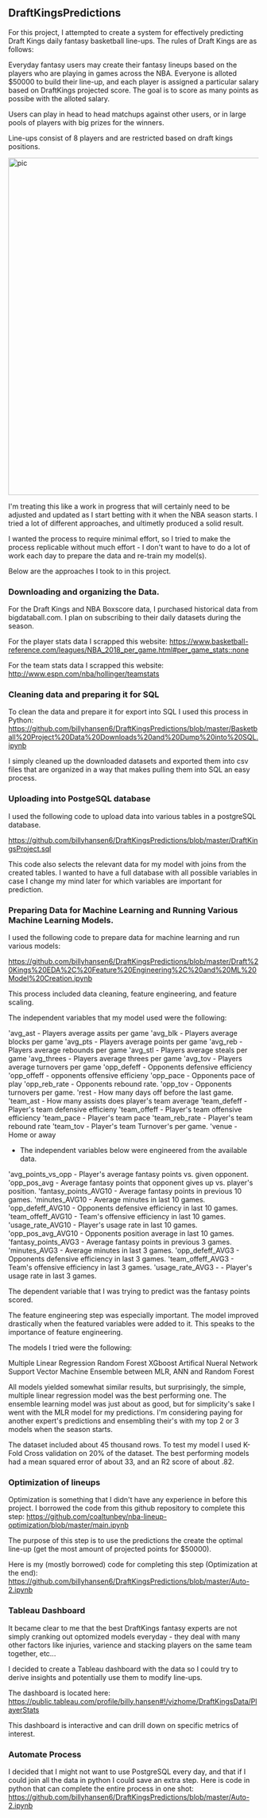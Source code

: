## DraftKingsPredictions

For this project, I attempted to create a system for effectively predicting Draft Kings daily fantasy basketball line-ups. The rules of Draft Kings are as follows:

Everyday fantasy users may create their fantasy lineups based on the players who are playing in games across the NBA. Everyone is alloted $50000 to build their line-up, and each player is assigned a particular salary based on DraftKings projected score. The goal is to score as many points as possibe with the alloted salary.

Users can play in head to head matchups against other users, or in large pools of players with big prizes for the winners.

Line-ups consist of 8 players and are restricted based on draft kings positions.

<img width="677" alt="pic" src="https://user-images.githubusercontent.com/19575713/44431290-9e85ab00-a55a-11e8-8dfd-5cae1be05c14.png">


I'm treating this like a work in progress that will certainly need to be adjusted and updated as I start betting with it when the NBA season starts. I tried a lot of different approaches, and ultimetly produced a solid result.

I wanted the process to require minimal effort, so I tried to make the process replicable without much effort - I don't want to have to do a lot of work each day to prepare the data and re-train my model(s).

Below are the approaches I took to in this project.

### Downloading and organizing the Data.

For the Draft Kings and NBA Boxscore data, I purchased historical data from bigdataball.com. I plan on subscribing to their daily datasets during the season.

For the player stats data I scrapped this website: 
https://www.basketball-reference.com/leagues/NBA_2018_per_game.html#per_game_stats::none

For the team stats data I scrapped this website: http://www.espn.com/nba/hollinger/teamstats


### Cleaning data and preparing it for SQL

To clean the data and prepare it for export into SQL I used this process in Python: 
https://github.com/billyhansen6/DraftKingsPredictions/blob/master/Basketball%20Project%20Data%20Downloads%20and%20Dump%20into%20SQL.ipynb

I simply cleaned up the downloaded datasets and exported them into csv files that are organized in a way that makes pulling them into SQL an easy process.

### Uploading into PostgeSQL database


I used the following code to upload data into various tables in a postgreSQL database.

https://github.com/billyhansen6/DraftKingsPredictions/blob/master/DraftKingsProject.sql

This code also selects the relevant data for my model with joins from the created tables. I wanted to have a full database with all possible variables in case I change my mind later for which variables are important for prediction.

### Preparing Data for Machine Learning and Running Various Machine Learning Models.

I used the following code to prepare data for machine learning and run various models:

https://github.com/billyhansen6/DraftKingsPredictions/blob/master/Draft%20Kings%20EDA%2C%20Feature%20Engineering%2C%20and%20ML%20Model%20Creation.ipynb

This process included data cleaning, feature engineering, and feature scaling.

The independent variables that my model used were the following:

'avg_ast - Players average assits per game
'avg_blk - Players average blocks per game
'avg_pts - Players average points per game
'avg_reb - Players average rebounds per game
'avg_stl - Players average steals per game
'avg_threes - Players average threes per game
'avg_tov - Players average turnovers per game
'opp_defeff - Opponents defensive efficiency
'opp_offeff - opponents offensive efficieny
'opp_pace - Opponents pace of play
'opp_reb_rate - Opponents rebound rate.
'opp_tov - Opponents turnovers per game.
'rest - How many days off before the last game.
'team_ast - How many assists does player's team average
'team_defeff - Player's team defensive efficieny
'team_offeff - Player's team offensive efficiency
'team_pace - Player's team pace
'team_reb_rate - Player's team rebound rate
'team_tov - Player's team Turnover's per game.
'venue - Home or away

- The independent variables below were engineered from the available data.

'avg_points_vs_opp - Player's average fantasy points vs. given opponent.
'opp_pos_avg - Average fantasy points that opponent gives up vs. player's position.
'fantasy_points_AVG10 - Average fantasy points in previous 10 games.
'minutes_AVG10 - Average minutes in last 10 games.
'opp_defeff_AVG10 - Opponents defensive efficiency in last 10 games.
'team_offeff_AVG10 - Team's offensive efficiency in last 10 games.
'usage_rate_AVG10 - Player's usage rate in last 10 games.
'opp_pos_avg_AVG10 - Opponents position average in last 10 games.
'fantasy_points_AVG3 - Average fantasy points in previous 3 games.
'minutes_AVG3 - Average minutes in last 3 games.
'opp_defeff_AVG3 - Opponents defensive efficiency in last 3 games.
'team_offeff_AVG3 - Team's offensive efficiency in last 3 games.
'usage_rate_AVG3 - - Player's usage rate in last 3 games.

The dependent variable that I was trying to predict was the fantasy points scored.

The feature engineering step was especially important. The model improved drastically when the featured variables were added to it. This speaks to the importance of feature engineering.

The models I tried were the following:

Multiple Linear Regression
Random Forest
XGboost
Artifical Nueral Network
Support Vector Machine
Ensemble between MLR, ANN and Random Forest

All models yielded somewhat similar results, but surprisingly, the simple, multiple linear regression model was the best performing one. The ensemble learning model was just about as good, but for simplicity's sake I went with the MLR model for my predictions. I'm considering paying for another expert's predictions and ensembling their's with my top 2 or 3 models when the season starts.

The dataset included about 45 thousand rows. To test my model I used K-Fold Cross validation on 20% of the dataset. The best performing models had a mean squared error of about 33, and an R2 score of about .82.

### Optimization of lineups

Optimization is something that I didn't have any experience in before this project. I borrowed the code from this github repository to complete this step: https://github.com/coaltunbey/nba-lineup-optimization/blob/master/main.ipynb

The purpose of this step is to use the predictions the create the optimal line-up (get the most amount of projected points for $50000).

Here is my (mostly borrowed) code for completing this step (Optimization at the end): https://github.com/billyhansen6/DraftKingsPredictions/blob/master/Auto-2.ipynb

### Tableau Dashboard

It became clear to me that the best DraftKings fantasy experts are not simply cranking out optomized models everyday - they deal with many other factors like injuries, varience and stacking players on the same team together, etc...

I decided to create a Tableau dashboard with the data so I could try to derive insights and potentially use them to modify line-ups.

The dashboard is located here: https://public.tableau.com/profile/billy.hansen#!/vizhome/DraftKingsData/PlayerStats

This dashboard is interactive and can drill down on specific metrics of interest.

### Automate Process

I decided that I might not want to use PostgreSQL every day, and that if I could join all the data in python I could save an extra step. Here is code in python that can complete the entire process in one shot: https://github.com/billyhansen6/DraftKingsPredictions/blob/master/Auto-2.ipynb



